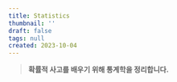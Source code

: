 ```yaml
---
title: Statistics
thumbnail: ''
draft: false
tags: null
created: 2023-10-04
---
```



 > 
 > **확률적 사고를 배우기 위해 통계학을 정리합니다.**
